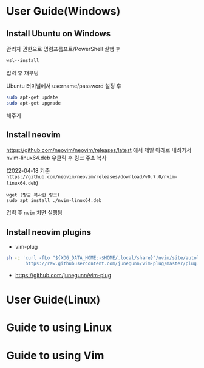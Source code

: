 User Guide(Windows)
===================

Install Ubuntu on Windows
-------------------------
관리자 권한으로 명령프롬프트/PowerShell 실행 후
```powershell
wsl--install
```
입력 후 재부팅

Ubuntu 터미널에서 username/password 설정 후
```sh
sudo apt-get update
sudo apt-get upgrade
```
해주기

<!--
https://docs.microsoft.com/ko-kr/windows/wsl/install

Error Messages
--------------
+ `WSL optional component is not enabled`
  - 제어판-프로그램-windows 기능 켜기/끄기-Linux용 Windows 하위 시스템 체크 후 확인 및 재부팅
+ `Error: 0x800701bc WSL 2?????????https://aka.ms/wsl2kernel??????`
  - https://docs.microsoft.com/ko-kr/windows/wsl/install-manual 의 4번 항목에 있는 Linux 커널 업데이트 패키지를 다운받아 설치
-->

Install neovim
--------------
https://github.com/neovim/neovim/releases/latest
에서 제일 아래로 내려가서 nvim-linux64.deb 우클릭 후 링크 주소 복사

(2022-04-18 기준 `https://github.com/neovim/neovim/releases/download/v0.7.0/nvim-linux64.deb`)

```
wget (방금 복사한 링크)
sudo apt install ./nvim-linux64.deb
```
입력 후 `nvim` 치면 실행됨

Install neovim plugins
----------------------
+ vim-plug
```sh
sh -c 'curl -fLo "${XDG_DATA_HOME:-$HOME/.local/share}"/nvim/site/autoload/plug.vim --create-dirs \
       https://raw.githubusercontent.com/junegunn/vim-plug/master/plug.vim'
```
  - https://github.com/junegunn/vim-plug


User Guide(Linux)
=================

Guide to using Linux
====================

Guide to using Vim
==================
